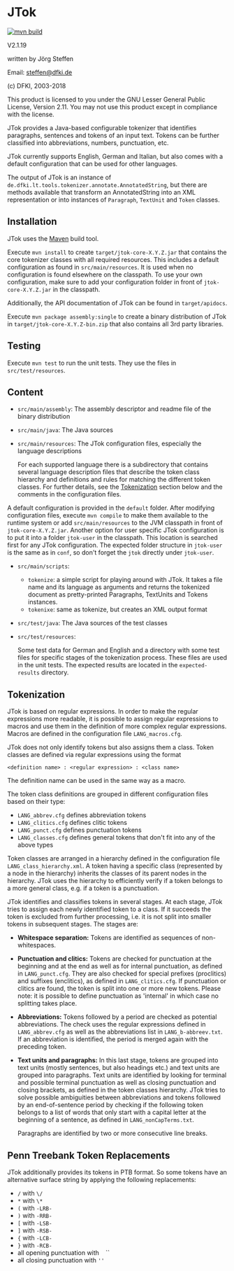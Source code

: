 # JTok

[![mvn build](https://github.com/DFKI-MLT/JTok/actions/workflows/maven.yml/badge.svg)](https://github.com/DFKI-MLT/JTok/actions/workflows/maven.yml)

V2.1.19

written by Jörg Steffen

Email: steffen@dfki.de

(c) DFKI, 2003-2018

This product is licensed to you under the GNU Lesser General Public License, Version 2.11. You may not use this product except in compliance with the license.

JTok provides a Java-based configurable tokenizer that identifies paragraphs, sentences and tokens of an input text. Tokens can be further classified into abbreviations, numbers, punctuation, etc.

JTok currently supports English, German and Italian, but also comes with a default configuration that can be used for other languages.

The output of JTok is an instance of `de.dfki.lt.tools.tokenizer.annotate.AnnotatedString`, but there are methods available that transform an AnnotatedString into an XML representation or into instances of `Paragraph`, `TextUnit` and `Token` classes.


## Installation
JTok uses the [Maven](https://maven.apache.org/) build tool.

Execute `mvn install` to create `target/jtok-core-X.Y.Z.jar` that contains the core tokenizer classes with all required resources. This includes a default configuration as found in `src/main/resources`. It is used when no configuration is found elsewhere on the classpath. To use your own configuration, make sure to add your configuration folder in front of `jtok-core-X.Y.Z.jar` in the classpath.

Additionally, the API documentation of JTok can be found in `target/apidocs`. 

Execute `mvn package assembly:single` to create a binary distribution of JTok in `target/jtok-core-X.Y.Z-bin.zip` that also contains all 3rd party libraries.


## Testing
Execute `mvn test` to run the unit tests. They use the files in `src/test/resources`.


## Content
* `src/main/assembly`: The assembly descriptor and readme file of the binary distribution

* `src/main/java`: The Java sources

* `src/main/resources`: The JTok configuration files, especially the language descriptions

   For each supported language there is a subdirectory that contains several language description files that describe the token class hierarchy and definitions and rules for matching the different token classes. For further details, see the [Tokenization](#tokenization) section below and the comments in the configuration files. 

 A default configuration is provided in the `default` folder. After modifying configuration files, execute `mvn compile` to make them available to the runtime system or add `src/main/resources` to the JVM classpath in front of `jtok-core-X.Y.Z.jar`. Another option for user specific JTok configuration is to put it into a folder `jtok-user` in the classpath. This location is searched first for any JTok configuration. The expected folder structure in `jtok-user` is the same as in `conf`, so don't forget the `jtok` directly under `jtok-user`.

* `src/main/scripts`:
   * `tokenize`: a simple script for playing around with JTok. It takes a file name and its language as arguments and returns the tokenized document as pretty-printed Paragraphs, TextUnits and Tokens instances.
   * `tokenixe`: same as tokenize, but creates an XML output format

* `src/test/java`: The Java sources of the test classes

* `src/test/resources`: 

   Some test data for German and English and a directory with some test files for specific stages of the tokenization process. These files are used in the unit tests. The expected results are located in the `expected-results` directory.


## Tokenization

JTok is based on regular expressions. In order to make the regular expressions more readable, it is possible to assign regular expressions to macros and use them in the definition of more complex regular expressions. Macros are defined in the configuration file `LANG_macros.cfg`.

JTok does not only identify tokens but also assigns them a class. Token classes are defined via regular expressions using the format 

`<definition name> : <regular expression> : <class name>` 

The definition name can be used in the same way as a macro.

The token class definitions are grouped in different configuration files based on their type:
* `LANG_abbrev.cfg` defines abbreviation tokens
* `LANG_clitics.cfg` defines clitic tokens
* `LANG_punct.cfg` defines punctuation tokens
* `LANG_classes.cfg` defines general tokens that don't fit into any of the above types 

Token classes are arranged in a hierarchy defined in the configuration file `LANG_class_hierarchy.xml`. A token having a specific class (represented by a node in the hierarchy) inherits the classes of its parent nodes in the hierarchy. JTok uses the hierarchy to efficiently verify if a token belongs to a more general class, e.g. if a token is a punctuation.

JTok identifies and classifies tokens in several stages. At each stage, JTok tries to assign each newly identified token to a class. If it succeeds the token is excluded from further processing, i.e. it is not split into smaller tokens in subsequent stages. The stages are:

* **Whitespace separation:** Tokens are identified as sequences of non-whitespaces.

* **Punctuation and clitics:** Tokens are checked for punctuation at the beginning and at the end as well as for internal punctuation, as defined in `LANG_punct.cfg`. They are also checked for special prefixes (proclitics) and suffixes (enclitics), as defined in `LANG_clitics.cfg`. If punctuation or clitics are found, the token is split into one or more new tokens. Please note: it is possible to define punctuation as 'internal' in which case no splitting takes place.

* **Abbreviations:** Tokens followed by a period are checked as potential abbreviations. The check uses the regular expressions defined in `LANG_abbrev.cfg` as well as the abbreviations list in `LANG_b-abbreev.txt`. If an abbreviation is identified, the period is merged again with the preceding token.

*  **Text units and paragraphs:** In this last stage, tokens are grouped into text units (mostly sentences, but also headings etc.) and text units are grouped into paragraphs. Text units are identified by looking for terminal and possible terminal punctuation as well as closing punctuation and closing brackets, as defined in the token classes hierarchy. JTok tries to solve possible ambiguities between abbreviations and tokens followed by an end-of-sentence period by checking if the following token belongs to a list of words that only start with a capital letter at the beginning of a sentence, as defined in `LANG_nonCapTerms.txt`.

   Paragraphs are identified by two or more consecutive line breaks.


## Penn Treebank Token Replacements
JTok additionally provides its tokens in PTB format. So some tokens have an alternative surface string by applying the following replacements:
* `/` with `\/`
* `*` with `\*`
* `(` with `-LRB-`
* `)` with `-RRB-`
* `[` with `-LSB-`
* `]` with `-RSB-`
* `{` with `-LCB-`
* `}` with `-RCB-`
* all opening punctuation with `` `` ``
* all closing punctuation with `''`
